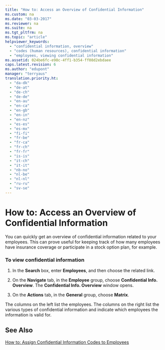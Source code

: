 ```yaml
---
title: "How to: Access an Overview of Confidential Information"
ms.custom: na
ms.date: "03-03-2017"
ms.reviewer: na
ms.suite: na
ms.tgt_pltfrm: na
ms.topic: "article"
helpviewer_keywords: 
  - "confidential information, overview"
  - "codes (human resources), confidential information"
  - "employees, viewing confidential information"
ms.assetid: 024be6fc-e98c-4ff1-b354-ff08d2ebdaee
caps.latest.revision: 6
ms.author: "edupont"
manager: "terryaus"
translation.priority.ht: 
  - "da-dk"
  - "de-at"
  - "de-ch"
  - "de-de"
  - "en-au"
  - "en-ca"
  - "en-gb"
  - "en-in"
  - "en-nz"
  - "es-es"
  - "es-mx"
  - "fi-fi"
  - "fr-be"
  - "fr-ca"
  - "fr-ch"
  - "fr-fr"
  - "is-is"
  - "it-ch"
  - "it-it"
  - "nb-no"
  - "nl-be"
  - "nl-nl"
  - "ru-ru"
  - "sv-se"
---
```

# How to: Access an Overview of Confidential Information
You can quickly get an overview of confidential information related to your employees. This can prove useful for keeping track of how many employees have insurance coverage or participate in a stock option plan, for example.  
  
### To view confidential information  
  
1.  In the **Search** box, enter **Employees**, and then choose the related link.  
  
2.  On the **Navigate** tab, in the **Employee** group, choose **Confidential Info. Overview**. The **Confidential Info. Overview** window opens.  
  
3.  On the **Actions** tab, in the **General** group, choose **Matrix**.  
  
 The columns on the left list the employees. The columns on the right list the various types of confidential information and indicate which employees the information is valid for.  
  
## See Also  
 [How to: Assign Confidential Information Codes to Employees](../HumanResources/how-to-assign-confidential-information-codes-to-employees.md)